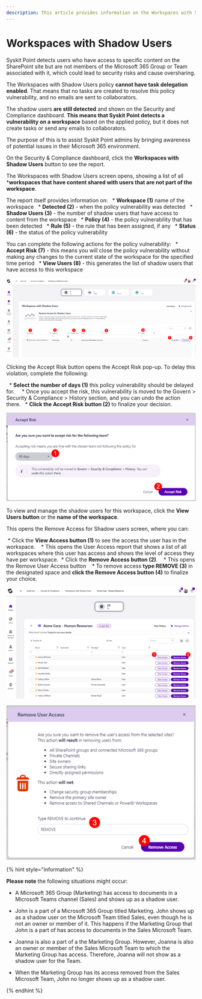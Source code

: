 ```yaml
---
description: This article provides information on the Workspaces with Shadow Users report.
---
```



# Workspaces with Shadow Users

Syskit Point detects users who have access to specific content on the SharePoint site but are not members of the Microsoft 365 Group or Team associated with it, which could lead to security risks and cause oversharing. 

The Workspaces with Shadow Users policy **cannot have task delegation enabled**. That means that no tasks are created to resolve this policy vulnerability, and no emails are sent to collaborators.

The shadow users **are still detected** and shown on the Security and Compliance dashboard. **This means that Syskit Point detects a vulnerability on a workspace** based on the applied policy, but it does not create tasks or send any emails to collaborators. 

The purpose of this is to assist Syskit Point admins by
bringing awareness of potential issues in their Microsoft 365 environment. 

On the Security & Compliance dashboard, click the **Workspaces with Shadow Users** button to see the report.

The Workspaces with Shadow Users screen opens, showing a list of all ***workspaces that have content shared with users that are not part of the workspace**.

The report itself provides information on:
  * **Workspace (1)** name of the workspace
  * **Detected (2)** - when the policy vulnerability was detected
  * **Shadow Users (3)** - the number of shadow users that have access to content from the workspace
  * **Policy (4)** - the policy vulnerability that has been detected
  * **Rule (5)** - the rule that has been assigned, if any
  * **Status (6)** - the status of the policy vulnerability

You can complete the following actions for the policy vulnerability:
  * **Accept Risk (7)** - this means you will close the policy vulnerability without making any changes to the current state of the workspace for the specified time period
  * **View Users (8)** - this generates the list of shadow users that have access to this workspace

![Workspaces with Shadow Users](../../.gitbook/assets/security-compliance-checks-workspace-with-shadow-users.png)

Clicking the Accept Risk button opens the Accept Risk pop-up. To delay this violation, complete the following:

  * **Select the number of days (1)** this policy vulnerability should be delayed for.
    * Once you accept the risk, this vulnerability is moved to the Govern > Security & Compliance > History section, and you can undo the action there. 
  * **Click the Accept Risk button (2)** to finalize your decision.

![Workspaces with Shadow Users - Accept Risk Action](../../.gitbook/assets/security-compliance-checks-shadow-users-accept-risk.png)


To view and manage the shadow users for this workspace, click the **View Users button** or the **name of the workspace**.

This opens the Remove Access for Shadow users screen, where you can:

 * Click the **View Access button (1)** to see the access the user has in the workspace.
   * This opens the User Access report that shows a list of all workspaces where this user has access and shows the level of access they have per workspace. 
 * Click the **Remove Access button (2)**.
   * This opens the Remove User Access button
   * To remove access **type REMOVE (3)** in the designated space and **click the Remove Access button (4)** to finalize your choice.

![Workspaces with Shadow Users - Remove Access from Shadow Users Screen](../../.gitbook/assets/security-compliance-checks-shadow-users-access.png)

![Workspaces with Shadow Users - Remove Access](../../.gitbook/assets/security-compliance-checks-shadow-users-remove-access.png)

{% hint style="information" %}

**Please note** the following situations might occur:

* A Microsoft 365 Group (Marketing) has access to documents in a Microsoft Teams channel (Sales) and shows up as a shadow user. 

* John is a part of a Microsoft 365 Group titled Marketing. John shows up as a shadow user on the Microsoft Team titled Sales, even though he is not an owner or member of it. This happens if the Marketing Group that John is a part of has access to documents in the Sales Microsoft Team. 

* Joanna is also a part of a the Marketing Group. However, Joanna is also an owner or member of the Sales Microsoft Team to which the Marketing Group has access. Therefore, Joanna will not show as a shadow user for the Team. 

* When the Marketing Group has its access removed from the Sales Microsoft Team, John no longer shows up as a shadow user.

{% endhint %}